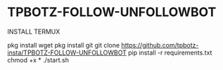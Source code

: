# TPBOTZ-FOLLOW-UNFOLLOWBOT

INSTALL TERMUX

pkg install wget
pkg install git
git clone https://github.com/tpbotz-insta/TPBOTZ-FOLLOW-UNFOLLOWBOT
pip install -r requirements.txt
chmod +x *
./start.sh
